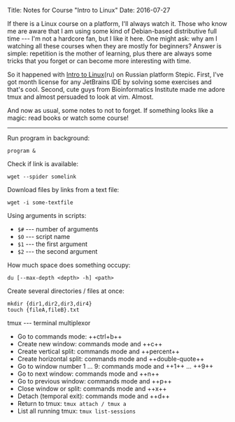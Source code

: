 Title: Notes for Course "Intro to Linux" 
Date: 2016-07-27


If there is a Linux course on a platform, I'll always watch it. Those who know me are aware that I am using some kind of Debian-based distributive full time --- I'm not a hardcore fan, but I like it here. One might ask: why am I watching all these courses when they are mostly for beginners? Answer is simple: repetition is the mother of learning, plus there are always some tricks that you forget or can become more interesting with time.

So it happened with [Intro to Linux](https://stepic.org/course/Введение-в-Linux-73)(ru) on Russian platform Stepic. First, I've got month license for any JetBrains IDE by solving some exercises and that's cool. Second, cute guys from Bioinformatics Institute made me adore tmux and almost persuaded to look at vim. Almost.

And now as usual, some notes to not to forget. If something looks like a magic: read books or watch some course!

---

Run program in background: 

```
program &
```

Check if link is available: 

```
wget --spider somelink
```

Download files by links from a text file: 

```
wget -i some-textfile
```


Using arguments in scripts:

* `$#` --- number of arguments
* `$0` --- script name
* `$1` --- the first argument
* `$2` --- the second argument

How much space does something occupy:

```
du [--max-depth <depth> -h] <path>
```

Create several directories / files at once:

```
mkdir {dir1,dir2,dir3,dir4}
touch {fileA,fileB}.txt
```

tmux --- terminal multiplexor

* Go to commands mode: ++ctrl+b++
* Create new window: commands mode and ++c++
* Create vertical split: commands mode and ++percent++
* Create horizontal split: commands mode and ++double-quote++
* Go to window number 1 ... 9: commands mode and ++1++ ... ++9++
* Go to next window: commands mode and ++n++
* Go to previous window: commands mode and ++p++
* Close window or split: commands mode and ++x++
* Detach (temporal exit): commands mode and ++d++
* Return to tmux: `tmux attach / tmux a`
* List all running tmux: `tmux list-sessions`
